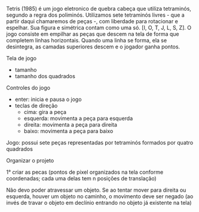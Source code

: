Tetris (1985) é um jogo eletronico de quebra cabeça que utiliza tetraminós, segundo a regra dos poliminós. Utilizamos sete tetraminós livres - que a partir daqui chamaremos de peças -, com liberdade para rotacionar e espelhar. Sua figura e simétrica contam como uma só. [I, O, T, J, L, S, Z].
O jogo consiste em empilhar as peças que descem na tela de forma que completem linhas horizontais. Quando uma linha se forma, ela se desintegra, as camadas superiores descem e o jogador ganha pontos.

Tela de jogo
  - tamanho
  - tamanho dos quadrados

Controles do jogo
  - enter: inicia e pausa o jogo
  - teclas de direção
    - cima: gira a peça
    - esquerda: movimenta a peça para esquerda
    - direita: movimenta a peça para direita
    - baixo: movimenta a peça para baixo

Jogo:
  possui sete peças representadas por tetraminós formados por quatro quadrados

Organizar o projeto

1° criar as pecas (pontos de pixel organizados na tela conforme coordenadas; cada uma delas tem n posições de translação)

Não devo poder atravessar um objeto. Se ao tentar mover para direita ou esquerda, houver um objeto no caminho, o movimento deve ser negado (ao invés de travar o objeto em declínio entrando no objeto já existente na tela)